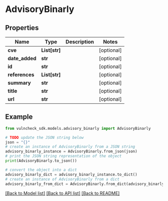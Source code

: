 # AdvisoryBinarly


## Properties

Name | Type | Description | Notes
------------ | ------------- | ------------- | -------------
**cve** | **List[str]** |  | [optional] 
**date_added** | **str** |  | [optional] 
**id** | **str** |  | [optional] 
**references** | **List[str]** |  | [optional] 
**summary** | **str** |  | [optional] 
**title** | **str** |  | [optional] 
**url** | **str** |  | [optional] 

## Example

```python
from vulncheck_sdk.models.advisory_binarly import AdvisoryBinarly

# TODO update the JSON string below
json = "{}"
# create an instance of AdvisoryBinarly from a JSON string
advisory_binarly_instance = AdvisoryBinarly.from_json(json)
# print the JSON string representation of the object
print(AdvisoryBinarly.to_json())

# convert the object into a dict
advisory_binarly_dict = advisory_binarly_instance.to_dict()
# create an instance of AdvisoryBinarly from a dict
advisory_binarly_from_dict = AdvisoryBinarly.from_dict(advisory_binarly_dict)
```
[[Back to Model list]](../README.md#documentation-for-models) [[Back to API list]](../README.md#documentation-for-api-endpoints) [[Back to README]](../README.md)


